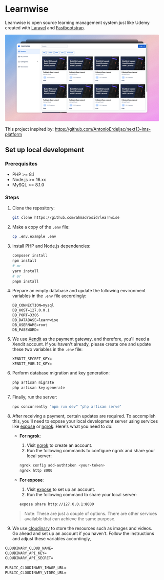 # Learnwise

Learnwise is open source learning management system just like Udemy created with [Laravel](https://laravel.com/) and [Fastbootstrap](https://fastbootstrap.com/).

![demo](learnwise-demo.png)

This project inspired by: https://github.com/AntonioErdeljac/next13-lms-platform

## Set up local development

### Prerequisites

-   PHP >= 8.1
-   Node.js >= 16.xx
-   MySQL >= 8.1.0

### Steps

1. Clone the repository:

    ```sh
    git clone https://github.com/ahmadrosid/learnwise
    ```

2. Make a copy of the `.env` file:

    ```sh
    cp .env.example .env
    ```

3. Install PHP and Node.js dependencies:

    ```sh
    composer install
    npm install
    # or
    yarn install
    # or
    pnpm install
    ```

4. Prepare an empty database and update the following environment variables in the `.env` file accordingly:

    ```
    DB_CONNECTION=mysql
    DB_HOST=127.0.0.1
    DB_PORT=3306
    DB_DATABASE=learnwise
    DB_USERNAME=root
    DB_PASSWORD=
    ```

5. We use [Xendit](http://xendit.co) as the payment gateway, and therefore, you'll need a Xendit account. If you haven't already, please create one and update these two variables in the `.env` file:

    ```
    XENDIT_SECRET_KEY=
    XENDIT_PUBLIC_KEY=
    ```

6. Perform database migration and key generation:

    ```sh
    php artisan migrate
    php artisan key:generate
    ```

7. Finally, run the server:

    ```sh
    npx concurrently "npm run dev" "php artisan serve"
    ```

8. After receiving a payment, certain updates are required. To accomplish this, you'll need to expose your local development server using services like [expose](http://expose.dev) or [ngrok](http://ngrok.com). Here's what you need to do:

    - **For ngrok**:

        1. Visit [ngrok](http://ngrok.com) to create an account.
        2. Run the following commands to configure ngrok and share your local server:

        ```sh
        ngrok config add-authtoken <your-token>
        ngrok http 8000
        ```

    - **For expose**:
        1. Visit [expose](http://expose.dev) to set up an account.
        2. Run the following command to share your local server:
        ```sh
        expose share http://127.0.0.1:8000
        ```

    > Note: These are just a couple of options. There are other services available that can achieve the same purpose.

9. We use [cloudinary]() to store the resources such as images and videos. Go ahead and set up an account if you haven't. Follow the instructions and adjust these variables accordingly,

```
CLOUDINARY_CLOUD_NAME=
CLOUDINARY_API_KEY=
CLOUDINARY_API_SECRET=

PUBLIC_CLOUDINARY_IMAGE_URL=
PUBLIC_CLOUDINARY_VIDEO_URL=
```
